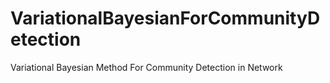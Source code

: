 # VariationalBayesianForCommunityDetection
Variational Bayesian Method For Community Detection in Network
